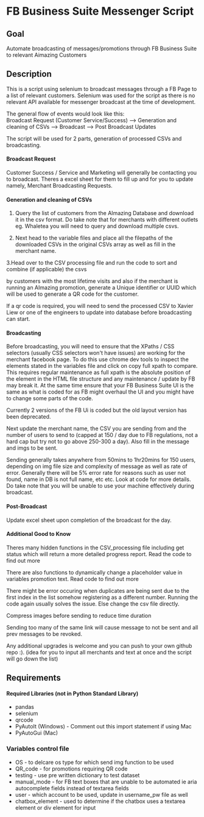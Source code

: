 # FB Business Suite Messenger Script  #

## Goal ## 
Automate broadcasting of messages/promotions through FB Business Suite to relevant Aimazing Customers 

## Description ##
This is a script using selenium to broadcast messages through a FB Page to a list of relevant customers. Selenium was used for the script as there is no relevant API available for messenger broadcast at the time of development.

The general flow of events would look like this: <br>
Broadcast Request (Customer Service/Success) -->  Generation and cleaning of CSVs --> Broadcast --> Post Broadcast Updates 

The script will be used for 2 parts, generation of processed CSVs and broadcasting. 

#### Broadcast Request ####
Customer Success / Service and Marketing will generally be contacting you to broadcast. Theres a excel sheet for them to fill up and for you to update namely, Merchant Broadcasting Requests.

#### Generation and cleaning of CSVs ####
1. Query the list of customers from the AImazing Database and download it in the csv format. Do take note that for merchants with different outlets eg. Whaletea you will need to query and download multiple csvs.

2. Next head to the variable files and place all the filepaths of the downloaded CSVs in the original CSVs array as well as fill in the merchant name.

3.Head over to the CSV processing file and run the code to sort and combine (if applicable) the csvs

by customers with the most lifetime visits and also if the merchant is running an AImazing promotion, generate a Unique identifier or UUID which will be used to generate a QR code for the customer.

If a qr code is required, you will need to send the processed CSV to Xavier Liew or one of the engineers to update into database before broadcasting can start.


#### Broadcasting ####
Before broadcasting, you will need to ensure that the XPaths / CSS selectors (usually CSS selectors won't have issues) are working for the merchant facebook page. To do this use chrome dev tools to inspect the elements stated in the variables file and click on copy full xpath to compare. This requires regular maintenance as full xpath is the absolute position of the element in the HTML file structure and any maintenance / update by FB may break it. At the same time ensure that your FB Business Suite UI is the same as what is coded for as FB might overhaul the UI and you might have to change some parts of the code.

Currently 2 versions of the FB Ui is coded but the old layout version has been deprecated.

Next update the merchant name, the CSV you are sending from and the number of users to send to (capped at 150 / day due to FB regulations, not a hard cap but try not to go above 250-300 a day). Also fill in the message and imgs to be sent.

Sending generally takes anywhere from 50mins to 1hr20mins for 150 users, depending on img file size and complexity of message as well as rate of error. Generally there will be 5% error rate for reasons such as user not found, name in DB is not full name, etc etc. Look at code for more details. Do take note that you will be unable to use your machine effectively during broadcast.


#### Post-Broadcast ####
Update excel sheet upon completion of the broadcast for the day.


#### Additional Good to Know ####
Theres many hidden functions in the CSV_processing file including get status which will return a more detailed progress report. Read the code to find out more

There are also functions to dynamically change a placeholder value in variables promotion text. Read code to find out more

There might be error occuring when duplicates are being sent due to the first index in the list somehow registering as a different number. Running the code again usually solves the issue. Else change the csv file directly.

Compress images before sending to reduce time duration

Sending too many of the same link will cause message to not be sent and all prev messages to be revoked.

Any additional upgrades is welcome and you can push to your own github repo :). 
(idea for you to input all merchants and text at once and the script will go down the list)


## Requirements ##
#### Required Libraries (not in Python Standard Library) ####
* pandas
* selenium
* qrcode
* PyAutoIt (Windows) - Comment out this import statement if using Mac
* PyAutoGui (Mac)   


### Variables control file ###
* OS - to delcare os type for which send img function to be used 
* QR_code - for promotions requiring QR code 
* testing - use pre written dictionary to test dataset
* manual_mode - for FB text boxes that are unable to be automated ie aria autocomplete fields instead of textarea fields
* user - which account to be used, update in username_pw file as well
* chatbox_element - used to determine if the chatbox uses a textarea element or div element for input
